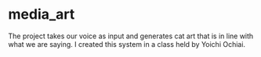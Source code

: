 # media_art

The project takes our voice as input and generates cat art that is in line with what we are saying. I created this system in a class held by Yoichi Ochiai.

